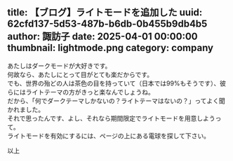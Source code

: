 title: 【ブログ】ライトモードを追加した
uuid: 62cfd137-5d53-487b-b6db-0b455b9db4b5
author: 諏訪子
date: 2025-04-01 00:00:00
thumbnail: lightmode.png
category: company
----
あたしはダークモードが大好きです。\
何故なら、あたしにとって目がとても楽だからです。\
でも、世界の殆どの人は茶色の目を持っていて（日本では99%もそうです）、彼らにはライトテーマの方がきっと楽なんでしょうね。\
だから、「何でダークテーマしかないの？ライトテーマはないの？」ってよく聞かれました。\
それで思ったんです、よし、それなら期間限定でライトモードを用意しようって。\
ライトモードを有効にするには、ページの上にある電球を探して下さい。

以上

